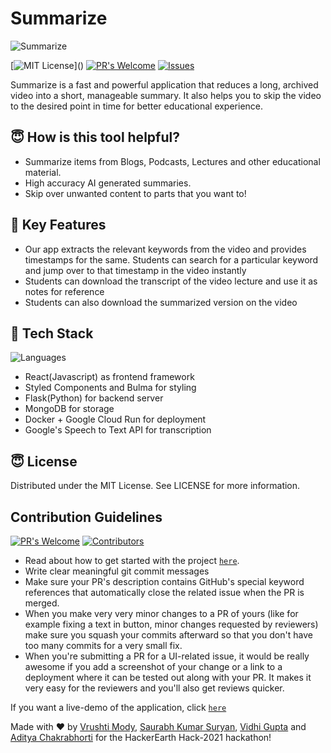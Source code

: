 # Summarize
![Summarize](https://www.summarizebot.com/img/favicon.png)


[![MIT License](https://img.shields.io/apm/l/atomic-design-ui.svg?)]() 
[![PR's Welcome](https://img.shields.io/badge/PRs-welcome-brightgreen.svg?style=flat)](https://github.com/sksuryan/cuse-hacks/pulls)
[![Issues](https://img.shields.io/github/issues-raw/vrushti-mody/Expensify-App)](https://github.com/sksuryan/cuse-hacks/issues) 

Summarize is a fast and powerful application that reduces a long, archived video into a short, manageable summary. It also helps you to skip the video to the desired point in time for better educational experience.

## 😇 How is this tool helpful?

- Summarize items from Blogs, Podcasts, Lectures and other educational material.
- High accuracy AI generated summaries.
- Skip over unwanted content to parts that you want to!

## 🔐 Key Features

- Our app extracts the relevant keywords from the video and provides timestamps for the same. Students can search for a particular keyword and jump over to that timestamp in the video instantly
- Students can download the transcript of the video lecture and use it as notes for reference
- Students can also download the summarized version on the video

## 🚀 Tech Stack
![Languages](https://img.shields.io/github/languages/count/sksuryan/cuse-hacks)
- React(Javascript) as frontend framework
- Styled Components and Bulma for styling
- Flask(Python) for backend server
- MongoDB for storage
- Docker + Google Cloud Run for deployment
- Google's Speech to Text API for transcription

## 😇 License
Distributed under the MIT License. See LICENSE for more information.

## Contribution Guidelines
[![PR's Welcome](https://img.shields.io/github/issues-pr-raw/sksuryan/cuse-hacks)]()
[![Contributors](https://img.shields.io/github/contributors/sksuryan/cuse-hacks)]()

- Read about how to get started with the project [`here`](https://github.com/sksuryan/cuse-hacks/blob/master/docs/getting-started.md).
- Write clear meaningful git commit messages
- Make sure your PR's description contains GitHub's special keyword references that automatically close the related issue when the PR is merged. 
- When you make very very minor changes to a PR of yours (like for example fixing a text in button, minor changes requested by reviewers) make sure you squash your commits afterward so that you don't have too many commits for a very small fix.
- When you're submitting a PR for a UI-related issue, it would be really awesome if you add a screenshot of your change or a link to a deployment where it can be tested out along with your PR. It makes it very easy for the reviewers and you'll also get reviews quicker.

If you want a live-demo of the application, click [`here`](http://keywordswith.space/)

Made with :heart: by [Vrushti Mody](https://github.com/vrushti-mody), [Saurabh Kumar Suryan](https://github.com/sksuryan), [Vidhi Gupta](https://github.com/vidhigupta9) and [Aditya Chakrabhorti](https://github.com/thealphaversion) for the HackerEarth Hack-2021 hackathon!

